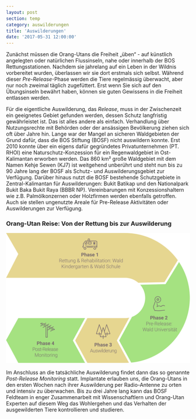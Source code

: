 ```yaml
---
layout: post
section: temp
category: auswilderungen
title: 'Auswilderungen'
date: '2017-05-31 12:00:00'
---
```

Zunächst müssen die Orang-Utans die Freiheit „üben“ - auf künstlich angelegten oder natürlichen Flussinseln, nahe oder innerhalb der BOS Rettungsstationen. Nachdem sie jahrelang auf ein Leben in der Wildnis vorbereitet wurden, überlassen wir sie dort erstmals sich selbst. Während dieser _Pre-Release_-Phase werden die Tiere regelmässig überwacht, aber nur noch zweimal täglich zugefüttert. Erst wenn Sie sich auf den Übungsinseln bewährt haben, können sie guten Gewissens in die Freiheit entlassen werden.

Für die eigentliche Auswilderung, das _Release_, muss in der Zwischenzeit ein geeignetes Gebiet gefunden werden, dessen Schutz langfristig gewährleistet ist. Das ist alles andere als einfach. Verhandlung über Nutzungsrechte mit Behörden oder der ansässigen Bevölkerung ziehen sich oft über Jahre hin. Lange war der Mangel an sicheren Waldgebieten der Grund dafür, dass die BOS Stiftung (BOSF) nicht auswildern konnte. Erst 2010 konnte über ein eigens dafür gegründetes Privatunternehmen (PT. RHOI) eine Naturschutz-Konzession für ein Regenwaldgebiet in Ost-Kalimantan erworben werden. Das 860 km² große Waldgebiet mit dem Namen Kehje Sewen (KJ7) ist weitgehend unberührt und steht nun bis zu 90 Jahre lang der BOSF als Schutz- und Auswilderungsgebiet zur Verfügung. Darüber hinaus nutzt die BOSF bestehende Schutzgebiete in Zentral-Kalimantan für Auswilderungen: Bukit Batikap und den Nationalpark Bukit Baka Bukit Raya (BBBR NP). Vereinbarungen mit Konzessionshaltern wie z.B. Palmölkonzernen oder Holzfirmen werden ebenfalls getroffen. Auch sie stellen ungenutzte Areale für Pre-Release Aktivitäten oder Auswilderungen zur Verfügung.

### Orang-Utan Reise: Von der Rettung bis zur Auswilderung

![](assets/images/auswilderung.svg)

Im Anschluss an die tatsächliche Auswilderung findet dann das so genannte _Post-Release Monitoring_ statt. Implantate erlauben uns, die Orang-Utans in den ersten Wochen nach ihrer Auswilderung per Radio-Antenne zu orten und intensiv zu überwachen. Bis zu drei Jahre lang kann das BOSF Feldteam in enger Zusammenarbeit mit Wissenschaftlern und Orang-Utan Experten auf diesem Weg das Wohlergehen und das Verhalten der ausgewilderten Tiere kontrollieren und studieren.
